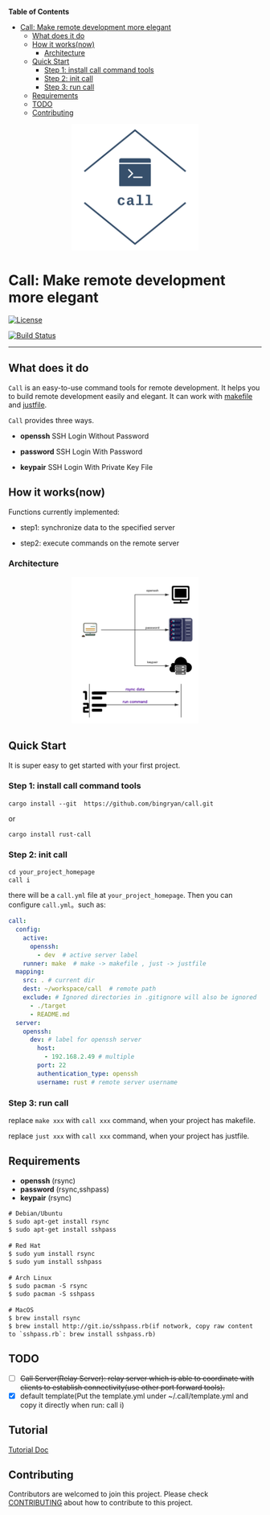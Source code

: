 <!-- START doctoc generated TOC please keep comment here to allow auto update -->
<!-- DON'T EDIT THIS SECTION, INSTEAD RE-RUN doctoc TO UPDATE -->
**Table of Contents**

- [Call: Make remote development more elegant](#call-make-remote-development-more-elegant)
  - [What does it do](#what-does-it-do)
  - [How it works(now)](#how-it-worksnow)
    - [Architecture](#architecture)
  - [Quick Start](#quick-start)
    - [Step 1: install call command tools](#step-1-install-call-command-tools)
    - [Step 2: init call](#step-2-init-call)
    - [Step 3: run call](#step-3-run-call)
  - [Requirements](#requirements)
  - [TODO](#todo)
  - [Contributing](#contributing)

<!-- END doctoc generated TOC please keep comment here to allow auto update -->

<p align="center">
  <img src="docs/logo.png" width="50%" syt height="50%" />
</p>

# Call: Make remote development more elegant

[![License](https://img.shields.io/badge/license-Apache%202-4EB1BA.svg)](https://www.apache.org/licenses/LICENSE-2.0.html)

[![Build Status](https://travis-ci.com/bingryan/call.svg?branch=main)](https://travis-ci.com/bingryan/call)

-------

## What does it do

`Call` is an easy-to-use command tools for remote development. It helps you to build remote development easily and
elegant. It can work with [makefile](https://github.com/mirror/make) and [justfile](https://github.com/casey/just).

`Call` provides three ways.

* **openssh**
  SSH Login Without Password

* **password**
  SSH Login With Password

* **keypair**
  SSH Login With Private Key File

## How it works(now)

Functions currently implemented:

* step1: synchronize data to the specified server

* step2: execute commands on the remote server

### Architecture

<p align="center">
  <img src="docs/architecture.png" width="50%" syt height="50%" />
</p>



## Quick Start

It is super easy to get started with your first project.

### Step 1: install call command tools

```shell
cargo install --git  https://github.com/bingryan/call.git
```

or

```shell
cargo install rust-call
```

### Step 2: init call

```shell
cd your_project_homepage
call i
```

there will be a `call.yml` file at `your_project_homepage`. Then you can configure `call.yml`。such as:

```yaml
call:
  config:
    active:
      openssh:
        - dev  # active server label
    runner: make  # make -> makefile , just -> justfile
  mapping:
    src: . # current dir
    dest: ~/workspace/call  # remote path
    exclude: # Ignored directories in .gitignore will also be ignored
      - ./target
      - README.md
  server:
    openssh:
      dev: # label for openssh server
        host:
          - 192.168.2.49 # multiple
        port: 22
        authentication_type: openssh
        username: rust # remote server username


```

### Step 3: run call

replace `make xxx` with `call xxx` command, when your project has makefile.

replace `just xxx` with `call xxx` command, when your project has justfile.

## Requirements

- **openssh** (rsync)
- **password** (rsync,sshpass)
- **keypair** (rsync)

```shell
# Debian/Ubuntu
$ sudo apt-get install rsync
$ sudo apt-get install sshpass

# Red Hat
$ sudo yum install rsync
$ sudo yum install sshpass

# Arch Linux
$ sudo pacman -S rsync
$ sudo pacman -S sshpass

# MacOS
$ brew install rsync
$ brew install http://git.io/sshpass.rb(if notwork, copy raw content to `sshpass.rb`: brew install sshpass.rb)
```



## TODO

* [ ]  ~~Call Server(Relay Server):  relay server which is able to coordinate with clients to establish connectivity(use other port forward tools).~~
* [x]  default template(Put the template.yml under ~/.call/template.yml and copy it directly when run: call i)

## Tutorial

[Tutorial Doc](./docs/tutorial.md)

## Contributing

Contributors are welcomed to join this project. Please check [CONTRIBUTING](./.github/CONTRIBUTING.md) about how to contribute
to this project.
